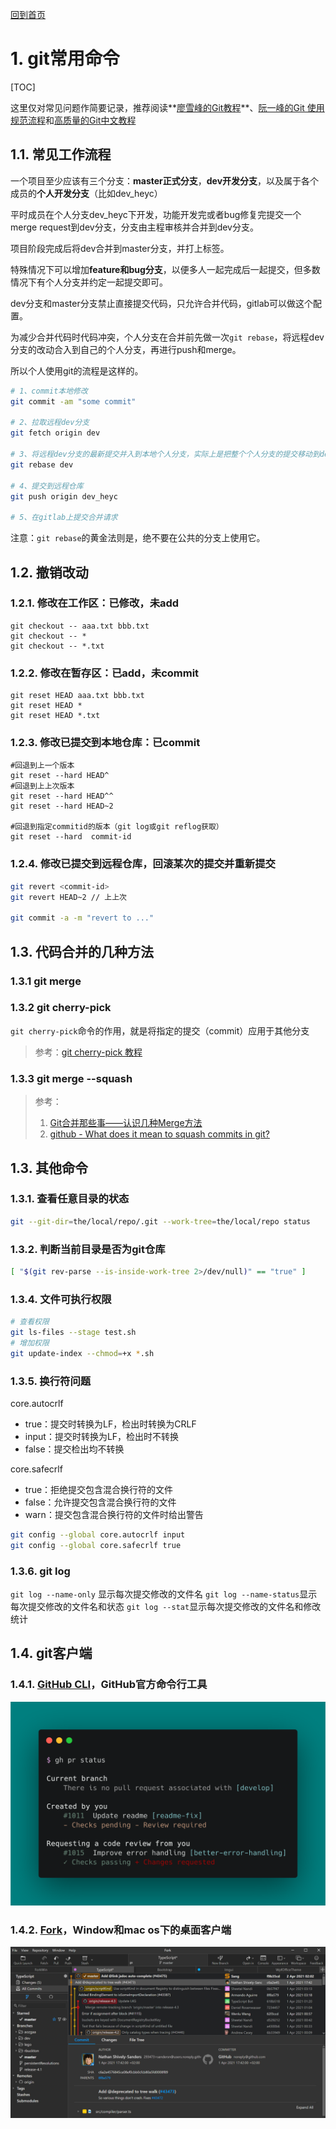 [回到首页](../README.md)

# 1. git常用命令

[TOC]

这里仅对常见问题作简要记录，推荐阅读**[廖雪峰的Git教程](https://www.liaoxuefeng.com/wiki/896043488029600)**、[阮一峰的Git 使用规范流程](https://www.ruanyifeng.com/blog/2015/08/git-use-process.html)和[高质量的Git中文教程](https://github.com/geeeeeeeeek/git-recipes)

## 1.1. 常见工作流程

一个项目至少应该有三个分支：**master正式分支**，**dev开发分支**，以及属于各个成员的**个人开发分支**（比如dev_heyc）

平时成员在个人分支dev_heyc下开发，功能开发完或者bug修复完提交一个merge request到dev分支，分支由主程审核并合并到dev分支。

项目阶段完成后将dev合并到master分支，并打上标签。

特殊情况下可以增加**feature和bug分支**，以便多人一起完成后一起提交，但多数情况下有个人分支并约定一起提交即可。

dev分支和master分支禁止直接提交代码，只允许合并代码，gitlab可以做这个配置。

为减少合并代码时代码冲突，个人分支在合并前先做一次`git rebase`，将远程dev分支的改动合入到自己的个人分支，再进行push和merge。

所以个人使用git的流程是这样的。

```bash
# 1、commit本地修改
git commit -am "some commit"

# 2、拉取远程dev分支
git fetch origin dev

# 3、将远程dev分支的最新提交并入到本地个人分支，实际上是把整个个人分支的提交移动到dev分支的后面
git rebase dev

# 4、提交到远程仓库
git push origin dev_heyc

# 5、在gitlab上提交合并请求
```

注意：`git rebase`的黄金法则是，绝不要在公共的分支上使用它。

## 1.2. 撤销改动

### 1.2.1. 修改在工作区：已修改，未add

```
git checkout -- aaa.txt bbb.txt
git checkout -- *
git checkout -- *.txt
```

### 1.2.2. 修改在暂存区：已add，未commit

```
git reset HEAD aaa.txt bbb.txt
git reset HEAD *
git reset HEAD *.txt
```

### 1.2.3. 修改已提交到本地仓库：已commit

```
#回退到上一个版本
git reset --hard HEAD^
#回退到上上次版本
git reset --hard HEAD^^
git reset --hard HEAD~2

#回退到指定commitid的版本（git log或git reflog获取）
git reset --hard  commit-id
```

### 1.2.4. 修改已提交到远程仓库，回滚某次的提交并重新提交

```bash
git revert <commit-id>
git revert HEAD~2 // 上上次

git commit -a -m "revert to ..."
```

## 1.3. 代码合并的几种方法

### 1.3.1 git merge

### 1.3.2 git cherry-pick

`git cherry-pick`命令的作用，就是将指定的提交（commit）应用于其他分支

> 参考：[git cherry-pick 教程](https://www.ruanyifeng.com/blog/2020/04/git-cherry-pick.html)

### 1.3.3 git merge --squash

> 参考：
> 
> 1. [Git合并那些事——认识几种Merge方法](https://morningspace.github.io/tech/git-merge-stories-1/)
> 2. [github - What does it mean to squash commits in git?](https://stackoverflow.com/questions/35703556/what-does-it-mean-to-squash-commits-in-git)

## 1.3. 其他命令

### 1.3.1. 查看任意目录的状态

```bash
git --git-dir=the/local/repo/.git --work-tree=the/local/repo status
```

### 1.3.2. 判断当前目录是否为git仓库

```bash
[ "$(git rev-parse --is-inside-work-tree 2>/dev/null)" == "true" ]
```

### 1.3.4. 文件可执行权限

```bash
# 查看权限
git ls-files --stage test.sh
# 增加权限
git update-index --chmod=+x *.sh
```

### 1.3.5. 换行符问题

core.autocrlf
- true：提交时转换为LF，检出时转换为CRLF
- input：提交时转换为LF，检出时不转换
- false：提交检出均不转换

core.safecrlf
- true：拒绝提交包含混合换行符的文件
- false：允许提交包含混合换行符的文件
- warn：提交包含混合换行符的文件时给出警告

```bash
git config --global core.autocrlf input
git config --global core.safecrlf true
```

### 1.3.6. git log

`git log --name-only` 显示每次提交修改的文件名
`git log --name-status`显示每次提交修改的文件名和状态
`git log --stat`显示每次提交修改的文件名和修改统计


## 1.4. git客户端

### 1.4.1. [GitHub CLI](https://github.com/cli/cli#github-cli)，GitHub官方命令行工具

![screenshot of gh pr status](../imgs/84171218-327e7a80-aa40-11ea-8cd1-5177fc2d0e72.png)

### 1.4.2. [Fork](https://git-fork.com/)，Window和mac os下的桌面客户端

![image 1](../imgs/image1Win.jpg)

